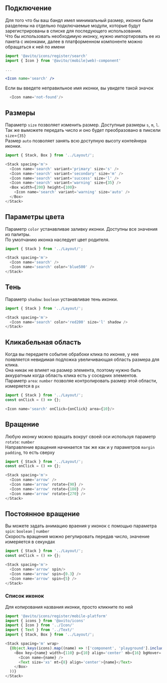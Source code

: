 ## Подключение
Для того что бы ваш бандл имел минимальный размер, иконки были разделены на отдельно подключаемые модули, которые будут зарегистрированы в списке для последующего использования.  
Что бы использовать необходимую иконку, нужно импортировать ее из пакета с иконками, далее в платформенном компоненте можно обращаться к ней по имени

```jsx static
import '@avito/icons/register/search'
import { Icon } from '@avito/(mobile|web)-component'

...

<Icon name='search' />
```

Если вы введете неправильное имя иконки, вы увидете такой значок  

```js
  <Icon name='not-found'/>
```

## Размеры
Параметр `size` позволяет изменить размер. Доступные размеры `s`, `m`, `l`.  
Так же выможете передать число и оно будет преобразовано в пиксели `size`=`{35}`  
Размер `auto` позволяет занять всю доступную высоту контейнера иконки.  

```js
import { Stack, Box } from '../Layout/';

<Stack spacing='m'>
  <Icon name='search' variant='primary' size='s' />
  <Icon name='search' variant='secondary' size='m' />
  <Icon name='search' variant='success' size='l' /> 
  <Icon name='search' variant='warning' size={35} />
  <Box width={200} height={100}>
    <Icon name='search' variant='warning' size='auto' />
  </Box>
</Stack>
```

## Параметры цвета
Параметр `color` устанавливае заливку иконки. Доступны все значения из палитры.  
По умолчанию иконка наследует цвет родителя.  

```js
import { Stack } from '../Layout/';

<Stack spacing='m'>
  <Icon name='search' />
  <Icon name='search' color='blue500' />
</Stack>
```

## Тень
Параметр `shadow`: `boolean` устанавливае тень иконки.  

```js
import { Stack } from '../Layout/';

<Stack spacing='m'>
  <Icon name='search' color='red200' size='l' shadow />
</Stack>
```

## Кликабельная область
Когда вы передаете событие обрабоки клика по иконке, у нее появляется невидимая подложка увеличивающая область размера для клика.  
Она никак не влияет на размер элемента, поэтому нужно быть аккуратным когда область клика есть у соседних элементов.  
Параметр `area`: `number` позволяе контролировать размер этой области, измеряется в `px`

```js
import { Stack } from '../Layout/';
const onClick = () => {};

<Icon name='search' onClick={onClick} area={10}/>
```

## Вращение
Любую иконку можно вращать вокруг своей оси используя параметр `rotate`: `number`  
Направление вращения начинается так же как и у параметров `margin` `padding`, то есть сверху

```js
import { Stack } from '../Layout/';
const onClick = () => {};

<Stack spacing='m'>
  <Icon name='arrow' />
  <Icon name='arrow' rotate={90} />
  <Icon name='arrow' rotate={180} />
  <Icon name='arrow' rotate={270} />
</Stack>
```

## Постоянное вращение
Вы можете задать анимацию враения у иконок с помощью параметра `spin`: `boolean` | `number`  
Скорость вращения можно регулировать передав число, значение измеряется в секундах

```js
import { Stack } from '../Layout/';
const onClick = () => {};

<Stack spacing='m'>
  <Icon name='arrow' spin/>
  <Icon name='arrow' spin={0.3} />
  <Icon name='arrow' spin={5} />
</Stack>
```

### Список иконок
Для копирования названия иконки, просто кликните по ней

```js
import '@avito/icons/register/mobile-platform'
import { icons } from '@avito/icons'
import { Icon } from '../Icon/'
import { Text } from '../Text/'
import { Stack, Box } from '../Layout/';

<Stack spacing='m' wrap>
  {Object.keys(icons).map((name) => !['component', 'playground'].includes(icons[name].category) && (
    <Box key={name} width={110} p={10} align='center' mb={16} bgHover='gray4' column onClick={() => copyText(name)}>
      <Icon name={name} />
      <Text size='xs' mt={8} align='center'>{name}</Text>
    </Box>
  ))}
</Stack>
```